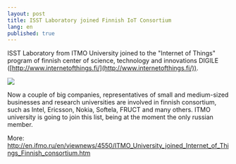 ```yaml
---
layout: post
title: ISST Laboratory joined Finnish IoT Сonsortium
lang: en
published: true
---
```


ISST Laboratory from ITMO University joined to the "Internet of Things" program of finnish center of science, technology and innovations DIGILE ([http://www.internetofthings.fi/](http://www.internetofthings.fi/)).

![](http://www.ifmo.ru/images/news/big/p4550.jpg)

Now a couple of big companies, representatives of small and medium-sized businesses and research universities are involved in finnish consortium, such as Intel, Ericsson, Nokia, Softela, FRUCT and many others. ITMO university is going to join this list, being at the moment the only russian member.

More: <http://en.ifmo.ru/en/viewnews/4550/ITMO_University_joined_Internet_of_Things_Finnish_consortium.htm>
